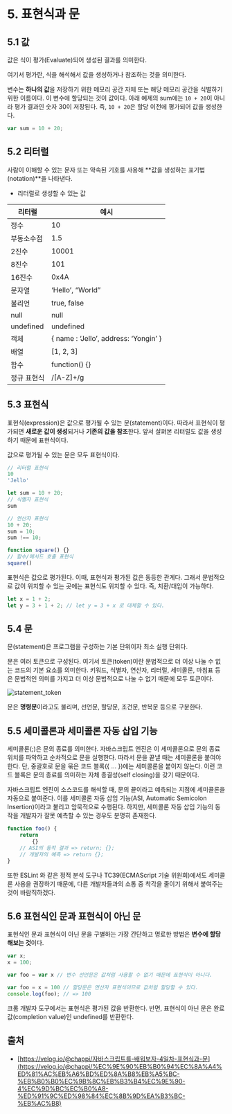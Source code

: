 # 5. 표현식과 문

## 5.1 값

값은 식이 평가(Evaluate)되어 생성된 결과를 의미한다.

여기서 평가란, 식을 해석해서 값을 생성하거나 참조하는 것을 의미한다.

변수는 **하나의 값**을 저장하기 위한 메모리 공간 자체 또는 해당 메모리 공간을 식별하기 위한 이름이다. 이 변수에 할당되는 것이 값이다.  아래 예제의 sum에는 `10 + 20`이 아니라 평가 결과인 숫자 30이 저장된다. 즉, `10 + 20`은 할당 이전에 평가되어 값을 생성한다.

```jsx
var sum = 10 + 20; 
```

## 5.2 리터럴

사람이 이해할 수 있는 문자 또는 약속된 기호를 사용해 **값을 생성하는 표기법(notation)**을 나타낸다.

- 리터럴로 생성할 수 있는 값

| 리터럴 | 예시 |
| --- | --- |
| 정수 | 10 |
| 부동소수점 | 1.5 |
| 2진수 | 10001 |
| 8진수 | 101 |
| 16진수 | 0x4A |
| 문자열 | ‘Hello’, “World” |
| 불리언 | true, false |
| null | null |
| undefined | undefined |
| 객체 | { name : ‘Jello’, address: ‘Yongin’ } |
| 배열 | [1, 2, 3] |
| 함수 | function() {} |
| 정규 표현식 | /[A-Z]+/g |

## 5.3 표현식

표현식(expression)은 값으로 평가될 수 있는 문(statement)이다. 따라서 표현식이 평가되면 **새로운 값이 생성**되거나 **기존의 값을 참조**한다. 앞서 살펴본 리터럴도 값을 생성하기 때문에 표현식이다.

값으로 평가될 수 있는 문은 모두 표현식이다.

```jsx
// 리터럴 표현식
10
'Jello'

let sum = 10 + 20;
// 식별자 표현식
sum

// 연산자 표현식
10 + 20;
sum = 10;
sum !== 10;

function square() {}
// 함수/메서드 호출 표현식
square()
```

표현식은 값으로 평가된다. 이때, 표현식과 평가된 값은 동등한 관계다. 그래서 문법적으로 값이 위치할 수 있는 곳에는 표현식도 위치할 수 있다. 즉, 치환/대입이 가능하다.

```jsx
let x = 1 + 2;
let y = 3 + 1 + 2; // let y = 3 + x 로 대체할 수 있다.
```

## 5.4 문

문(statement)은 프로그램을 구성하는 기본 단위이자 최소 실행 단위다.

문은 여러 토큰으로 구성된다. 여기서 토큰(token)이란 문법적으로 더 이상 나눌 수 없는 코드의 기본 요소를 의미한다. 키워드, 식별자, 연산자, 리터럴, 세미콜론, 마침표 등은 문법적인 의미를 가지고 더 이상 문법적으로 나눌 수 없기 때문에 모두 토큰이다.

![statement_token](https://user-images.githubusercontent.com/60080167/229607565-b6a989f1-af61-4e81-bd74-64a7050164a2.png)

문은 **명령문**이라고도 불리며, 선언문, 할당문, 조건문, 반복문 등으로 구분한다.

## 5.5 세미콜론과 세미콜론 자동 삽입 기능

세미콜론(;)은 문의 종료를 의미한다. 자바스크립트 엔진은 이 세미콜론으로 문의 종료 위치를 파악하고 순차적으로 문을 실행한다. 따라서 문을 끝낼 때는 세미콜론을 붙여야 한다. 단, 중괄호로 문을 묶은 코드 블록({ … })에는 세미콜론을 붙이지 않는다. 이런 코드 블록은 문의 종료를 의미하는 자체 종결성(self closing)을 갖기 때문이다.

자바스크립트 엔진이 소스코드를 해석할 때, 문의 끝이라고 예측되는 지점에 세미콜론을 자동으로 붙여준다. 이를 세미콜론 자동 삽입 기능(ASI, Automatic Semicolon Insertion)이라고 불리고 암묵적으로 수행된다. 하지만, 세미콜론 자동 삽입 기능의 동작을 개발자가 잘못 예측할 수 있는 경우도 분명히 존재한다.

```jsx
function foo() {
	return
		{}
	// ASI의 동작 결과 => return; {};
	// 개발자의 예측 => return {};
}
```

또한 ESLint 와 같은 정적 분석 도구나 TC39(ECMAScript 기술 위원회)에서도 세미콜론 사용을 권장하기 때문에, 다른 개발자들과의 소통 중 착각을 줄이기 위해서 붙여주는 것이 바람직하겠다.

## 5.6 표현식인 문과 표현식이 아닌 문

표현식인 문과 표현식이 아닌 문을 구별하는 가장 간단하고 명료한 방법은 **변수에 할당해보는 것**이다.

```jsx
var x;
x = 100;

var foo = var x // 변수 선언문은 값처럼 사용할 수 없기 때문에 표현식이 아니다.

var foo = x = 100 // 할당문은 연산자 표현식이므로 값처럼 할당할 수 있다.
console.log(foo); // => 100
```

크롬 개발자 도구에서는 표현식은 평가된 값을 반환한다. 반면, 표현식이 아닌 문은 완료 값(completion value)인 undefined를 반환한다.

## 출처
- [https://velog.io/@chappi/자바스크립트를-배워보자-4일차-표현식과-문](https://velog.io/@chappi/%EC%9E%90%EB%B0%94%EC%8A%A4%ED%81%AC%EB%A6%BD%ED%8A%B8%EB%A5%BC-%EB%B0%B0%EC%9B%8C%EB%B3%B4%EC%9E%90-4%EC%9D%BC%EC%B0%A8-%ED%91%9C%ED%98%84%EC%8B%9D%EA%B3%BC-%EB%AC%B8)